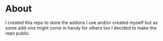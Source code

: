 # About
I created this repo to store the addons I use and/or created myself but as some add-ons might come in handy for others too I decided to make the repo public.
